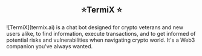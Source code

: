 <h2 align="center">⭐️TermiX ⭐️</h2>
![TermiX](termix.ai) is a chat bot designed for crypto veterans and new users alike, to find information, execute transactions, and to get informed of potential risks and vulnerabilities when navigating crypto world. It's a Web3 companion you've always wanted.


<!-- 
### Usage
Clone extension repository, build code, and add Chrome extension to your browser.

### Features
- ✅ Ability to execute transactions on different chains
- ✅ Comprehensive information and educational resources about cryptocurrencies and blockchain technology
- ✅ Alerts and notifications about potential risks and vulnerabilities when executing transactions
- ✅ Integration with multiple exchanges and wallets
- ✅ Personalized user experience with customizable settings

![Project Screenshot](https://terminal3.s3.us-west-1.amazonaws.com/imgs/%E5%8A%9F%E8%83%BD%E8%AE%BE%E7%BD%AE%E9%A1%B5%E9%9D%A2.png)

### Technologies
Terminal 3 is built with the following technologies:

- FastAPI
- Flask
- Node.JS
- OpenAI

### Team
- **AI Engineer**: Masa[@masacao](https://github.com/masacao)
- **Front-end Engineer**: Allen[@ECNUwyzZL](https://github.com/ECNUwyzZL)
- **Back-end Engineer**: Joze[@joze144](https://github.com/joze144)
- **Product Manager**: Jialin
- **UIUX**: Youyou[@youyou0921](https://github.com/youyou0921)

### Contributing
Contributions are welcome! If you have any suggestions or improvements, feel free to open an issue or submit a pull request.

### Open Source
Terminal 3 is dedicated to open-source development, promoting transparency and community collaboration. -->
